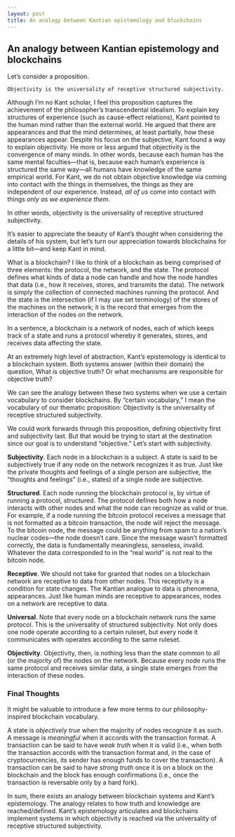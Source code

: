 ```yaml
---
layout: post
title: An analogy between Kantian epistemology and blockchains
---
```


## An analogy between Kantian epistemology and blockchains

Let’s consider a proposition.

    Objectivity is the universality of receptive structured subjectivity.

Although I’m no Kant scholar,  I feel this proposition captures the achievement of the philosopher’s transcendental idealism. To explain key structures of experience (such as cause-effect relations), Kant pointed to the human mind rather than the external world. He argued that there are appearances and that the mind determines, at least partially, how these appearances appear. Despite his focus on the subjective, Kant found a way to explain objectivity. He more or less argued that objectivity is the convergence of many minds. In other words, because each human has the same mental faculties—that is, because each human’s experience is structured the same way—all humans have knowledge of the same empirical world. For Kant, we do not obtain objective knowledge via coming into contact with the things in themselves, the things as they are independent of our experience. Instead, _all of us_ come into contact with things _only as we experience them_. 

In other words, objectivity is the universality of receptive structured subjectivity.

It’s easier to appreciate the beauty of Kant’s thought when considering the details of his system, but let’s turn our appreciation towards blockchains for a little bit—and keep Kant in mind.

What is a blockchain? I like to think of a blockchain as being comprised of three elements: the protocol, the network, and the state. The protocol defines what kinds of data a node can handle and how the node handles that data (i.e., how it receives, stores, and transmits the data). The network is simply the collection of connected machines running the protocol. And the state is the intersection (if I may use set terminology) of the stores of the machines on the network; it is the record that emerges from the interaction of the nodes on the network. 

In a sentence, a blockchain is a network of nodes, each of which keeps track of a state and runs a protocol whereby it generates, stores, and receives data affecting the state.

At an extremely high level of abstraction, Kant’s epistemology is identical to a blockchain system. Both systems answer (within their domain) the question, What is objective truth? Or what mechanisms are responsible for objective truth?

We can see the analogy between these two systems when we use a certain vocabulary to consider blockchains. By “certain vocabulary,” I mean the vocabulary of our thematic proposition: Objectivity is the universality of receptive structured subjectivity.

We could work forwards through this proposition, defining objectivity first and subjectivity last. But that would be trying to start at the destination since our goal is to understand “objective.” Let’s start with subjectivity.

**Subjectivity**. Each node in a blockchain is a subject. A state is said to be subjectively true if any node on the network recognizes it as true.  Just like the private thoughts and feelings of a single person are subjective, the “thoughts and feelings” (i.e., states) of a single node are subjective.

**Structured**. Each node running the blockchain protocol is, by virtue of running a protocol, structured. The protocol defines both how a node interacts with other nodes and what the node can recognize as valid or true. For example, if a node running the bitcoin protocol receives a message that is not formatted as a bitcoin transaction, the node will reject the message. To the bitcoin node, the message could be anything from spam to a nation’s nuclear codes—the node doesn’t care. Since the message wasn’t formatted correctly, the data is fundamentally meaningless, senseless, invalid.  Whatever the data corresponded to in the “real world” is not real to the bitcoin node.

**Receptive**. We should not take for granted that nodes on a blockchain network are receptive to data from other nodes. This receptivity is a condition for state changes. The Kantian analogue to data is phenomena, appearances. Just like human minds are receptive to appearances, nodes on a network are receptive to data.

**Universal**. Note that every node on a blockchain network runs the same protocol.  This is the universality of structured subjectivity. Not only does one node operate according to a certain ruleset, but every node it communicates with operates according to the same ruleset. 

**Objectivity**. Objectivity, then, is nothing less than the state common to all (or the majority of) the nodes on the network. Because every node runs the same protocol and receives similar data, a single state emerges from the interaction of these nodes. 

### Final Thoughts
It might be valuable to introduce a few more terms to our philosophy-inspired blockchain vocabulary.

A state is _objectively true_ when the majority of nodes recognize it as such. A message is _meaningful_  when it accords with the transaction format. A transaction can be said to have _weak truth_ when it is valid (i.e., when both the transaction accords with the transaction format and, in the case of cryptocurrencies, its sender has enough funds to cover the transaction). A transaction can be said to have _strong truth_ once it is on a block on the blockchain and the block has enough confirmations (i.e., once the transaction is reversable only by a hard fork). 

In sum, there exists an analogy between blockchain systems and Kant’s epistemology. The analogy relates to how truth and knowledge are reached/defined. Kant’s epistemology articulates and blockchains implement systems in which objectivity is reached via the universality of receptive structured subjectivity.
